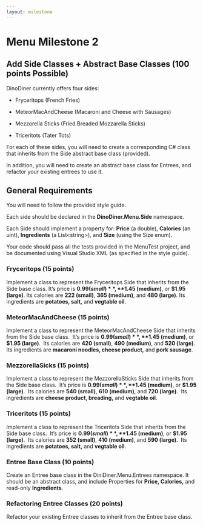```yaml
---
layout: milestone
---
```


# Menu Milestone 2

## Add Side Classes + Abstract Base Classes (100 points Possible)

DinoDiner currently offers four sides:

* Fryceritops (French Fries)

* MeteorMacAndCheese (Macaroni and Cheese with Sausages)

* Mezzorella Sticks (Fried Breaded Mozzarella Sticks)

* Triceritots (Tater Tots)

For each of these sides, you will need to create a corresponding C# class that inherits from the Side abstract base class (provided).

In addition, you will need to create an abstract base class for Entrees, and refactor your existing entrees to use it.

## General Requirements

You will need to follow the provided style guide.

Each side should be declared in the **DinoDiner.Menu.Side** namespace.

Each Side should implement a property for: **Price** (a double), **Calories** (an uint), **Ingredients** (a List&lt;string&gt;), and **Size**  (using the Size enum).

Your code should pass all the tests provided in the MenuTest project, and be documented using Visual Studio XML (as specified in the style guide).

### Fryceritops (15 points)

Implement a class to represent the Fryceritops Side that inherits from the Side base class.  It’s price is **$0.99 (small)**, **$1.45 (medium)**, or **$1.95 (large)**.  Its calories are **222 (small)**, **365 (medium)**, and **480 (large)**.  Its ingredients are **potatoes, salt,** and **vegtable oil**.

### MeteorMacAndCheese (15 points)

Implement a class to represent the MeteorMacAndCheese Side that inherits from the Side base class.  It’s price is **$0.99 (small)**, **$1.45 (medium)**, or **$1.95 (large)**.  Its calories are **420 (small)**, **490 (medium)**, and **520 (large)**.  Its ingredients are **macaroni noodles, cheese product,** and **pork sausage**. 

### MezzorellaSicks (15 points)

Implement a class to represent the MezzorellaSticks Side that inherits from the Side base class.  It’s price is **$0.99 (small)**, **$1.45 (medium)**, or **$1.95 (large)**.  Its calories are **540 (small)**, **610 (medium)**, and **720 (large)**.  Its ingredients are **cheese product, breading,** and **vegtable oil**. 

### Triceritots (15 points)

Implement a class to represent the Triceritots Side that inherits from the Side base class.  It’s price is **$0.99 (small)**, **$1.45 (medium)**, or **$1.95 (large)**.  Its calories are **352 (small)**, **410 (medium)**, and **590 (large)**.  Its ingredients are **potatoes, salt,** and **vegtable oil**. 

### Entree Base Class (10 points)

Create an Entree base class in the DiniDiner.Menu.Entrees namespace.  It should be an abstract class, and include Properties for **Price, Calories,** and read-only **Ingredients**.

### Refactoring Entree Classes (20 points)

Refactor your existing Entree classes to inherit from the Entree base class.
